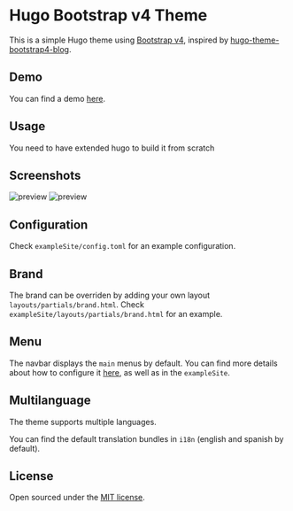 # Hugo Bootstrap v4 Theme

This is a simple Hugo theme using [Bootstrap v4](https://getbootstrap.com/), inspired by [hugo-theme-bootstrap4-blog](https://github.com/alanorth/hugo-theme-bootstrap4-blog).

## Demo

You can find a demo [here](https://themes.gohugo.io/theme/hugo-bootstrap/).

## Usage

You need to have extended hugo to build it from scratch

## Screenshots

![preview](https://raw.githubusercontent.com/Xzya/hugo-bootstrap/master/images/screenshot.png)
![preview](https://raw.githubusercontent.com/Xzya/hugo-bootstrap/master/images/screenshot2.png)

## Configuration

Check `exampleSite/config.toml` for an example configuration.

## Brand

The brand can be overriden by adding your own layout `layouts/partials/brand.html`. Check `exampleSite/layouts/partials/brand.html` for an example.

## Menu

The navbar displays the `main` menus by default. You can find more details about how to configure it [here](https://gohugo.io/templates/menu-templates/), as well as in the `exampleSite`.

## Multilanguage

The theme supports multiple languages.

You can find the default translation bundles in `i18n` (english and spanish by default).

## License

Open sourced under the [MIT license](./LICENSE.md).